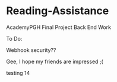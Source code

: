 # Reading-Assistance #

AcademyPGH Final Project Back End Work

To Do:

Webhook security??

Gee, I hope my friends are impressed ;(

testing 14
